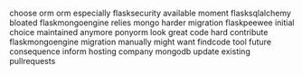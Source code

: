 choose orm orm especially flasksecurity available moment flasksqlalchemy bloated flaskmongoengine relies mongo harder migration flaskpeewee initial choice maintained anymore ponyorm look great code hard contribute flaskmongoengine migration manually might want findcode tool future consequence inform hosting company mongodb update existing pullrequests
